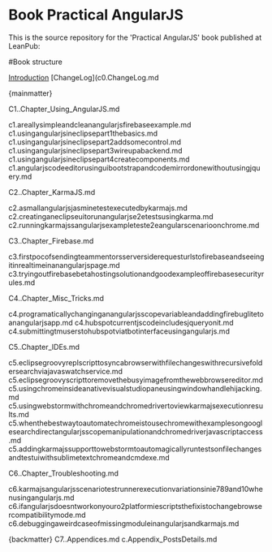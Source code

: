 Book Practical AngularJS
========================

This is the source repository for the 'Practical AngularJS' book published at LeanPub: 

#Book structure

[Introduction](manuscript/c0.Introduction.md)
[ChangeLog](c0.ChangeLog.md

{mainmatter}

C1..Chapter_Using_AngularJS.md

c1.areallysimpleandcleanangularjsfirebaseexample.md
c1.usingangularjsineclipsepart1thebasics.md
c1.usingangularjsineclipsepart2addsomecontrol.md
c1.usingangularjsineclipsepart3wireupabackend.md
c1.usingangularjsineclipsepart4createcomponents.md
c1.angularjscodeeditorusinguibootstrapandcodemirrordonewithoutusingjquery.md

C2..Chapter_KarmaJS.md

c2.asmallangularjsjasminetestexecutedbykarmajs.md
c2.creatinganeclipseuitorunangularjse2etestsusingkarma.md
c2.runningkarmajssangularjsexampleteste2eangularscenarioonchrome.md

C3..Chapter_Firebase.md

c3.firstpocofsendingteammentorsserversiderequesturlstofirebaseandseeingitinrealtimeinanangularjspage.md
c3.tryingoutfirebasebetahostingsolutionandgoodexampleoffirebasesecurityrules.md

C4..Chapter_Misc_Tricks.md

c4.programaticallychanginganangularjsscopevariableandaddingfirebuglitetoanangularjsapp.md
c4.hubspotcurrentjscodeincludesjqueryonit.md
c4.submittingtmuserstohubspotviatbotinterfaceusingangularjs.md

C5..Chapter_IDEs.md

c5.eclipsegroovyreplscripttosyncabrowserwithfilechangeswithrecursivefoldersearchviajavaswatchservice.md
c5.eclipsegroovyscripttoremovethebusyimagefromthewebbrowsereditor.md
c5.usingchromeinsideanativevisualstudiopaneusingwindowhandlehijacking.md
c5.usingwebstormwithchromeandchromedrivertoviewkarmajsexecutionresults.md
c5.whenthebestwaytoautomatechromeistousechromewithexamplesongooglesearchdirectangularjsscopemanipulationandchromedriverjavascriptaccess.md
c5.addingkarmajssupporttowebstormtoautomagicallyruntestsonfilechangesandtestuiwithsublimetextchromeandcmdexe.md

C6..Chapter_Troubleshooting.md

c6.karmajsangularjsscenariotestrunnerexecutionvariationsinie789and10whenusingangularjs.md
c6.ifangularjsdoesntworkonyouro2platformiescriptsthefixistochangebrowsercompatibilitymode.md
c6.debuggingaweirdcaseofmissingmoduleinangularjsandkarmajs.md


{backmatter}
C7..Appendices.md
c.Appendix_PostsDetails.md

